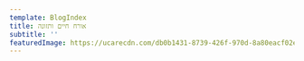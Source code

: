 ```yaml
---
template: BlogIndex
title: אורח חיים ותזונה
subtitle: ''
featuredImage: https://ucarecdn.com/db0b1431-8739-426f-970d-8a80eacf02ef/-/preview/-/rotate/270/
---
```


